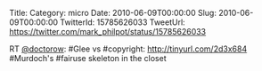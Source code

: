 Title: 
Category: micro
Date: 2010-06-09T00:00:00
Slug: 2010-06-09T00:00:00
TwitterId: 15785626033
TweetUrl: https://twitter.com/mark_philpot/status/15785626033

RT [@doctorow](https://twitter.com/doctorow): #Glee vs #copyright: http://tinyurl.com/2d3x684 #Murdoch's #fairuse skeleton in the closet